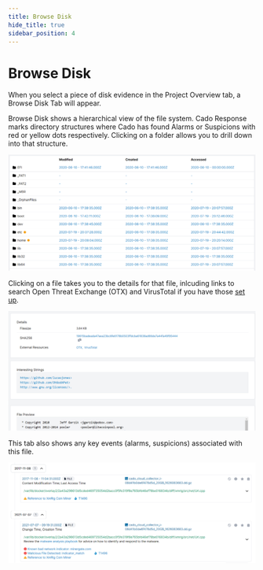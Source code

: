 ```yaml
---
title: Browse Disk
hide_title: true
sidebar_position: 4
---
```


# Browse Disk

When you select a piece of disk evidence in the Project Overview tab, a Browse Disk Tab will appear.

Browse Disk shows a hierarchical view of the file system. Cado Response marks directory structures where Cado has found Alarms or Suspicions with red or yellow dots respectively. Clicking on a folder allows you to drill down into that structure. 

![Browse Disk](/img/browse-disk.png)

Clicking on a file takes you to the details for that file, inlcuding links to search Open Threat Exchange (OTX) and VirusTotal if you have those [set up](../settings-reference/general-settings.md#detections).

![File Details 1](/img/file-details-1.png)

This tab also shows any key events (alarms, suspicions) associated with this file.

![File Details 2](/img/file-details-2.png)
